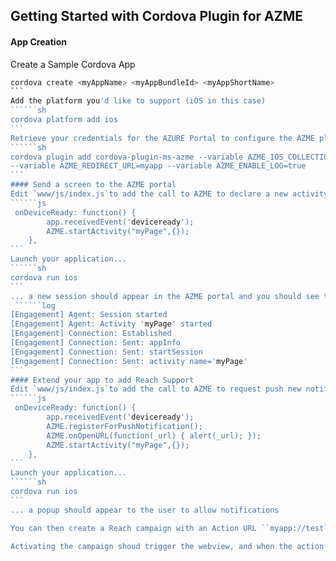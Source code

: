 ## Getting Started with Cordova Plugin for AZME
#### App Creation
Create a Sample Cordova App
``````sh
cordova create <myAppName> <myAppBundleId> <myAppShortName>
```
Add the platform you'd like to support (iOS in this case)
``````sh
cordova platform add ios
```
Retrieve your credentials for the AZURE Portal to configure the AZME plugin
``````sh
cordova plugin add cordova-plugin-ms-azme --variable AZME_IOS_COLLECTION=<yourCollection> --variable AZME_IOS_SDKKEY=<yourSDKKey> --variable AZME_IOS_APPID=<yourAppId> --variable AZME_IOS_REACH_ICON=Icon 
--variable AZME_REDIRECT_URL=myapp --variable AZME_ENABLE_LOG=true
```
#### Send a screen to the AZME portal
Edit `www/js/index.js`to add the call to AZME to declare a new activity once the ``deviceReady``event is received.
``````js
 onDeviceReady: function() {
        app.receivedEvent('deviceready');
        AZME.startActivity("myPage",{});
    },
```
Launch your application...
``````sh
cordova run ios
```
... a new session should appear in the AZME portal and you should see the following log in your iOS application
 ``````log
[Engagement] Agent: Session started
[Engagement] Agent: Activity 'myPage' started
[Engagement] Connection: Established
[Engagement] Connection: Sent: appInfo
[Engagement] Connection: Sent: startSession
[Engagement] Connection: Sent: activity name='myPage'
```
#### Extend your app to add Reach Support
Edit `www/js/index.js`to add the call to AZME to request push new notification, and declare an handler
``````js
 onDeviceReady: function() {
        app.receivedEvent('deviceready');
        AZME.registerForPushNotification();
        AZME.onOpenURL(function(_url) { alert(_url); });
        AZME.startActivity("myPage",{});
    },
```
Launch your application...
``````sh
cordova run ios
```
... a popup should appear to the user to allow notifications

You can then create a Reach campaign with an Action URL ``myapp://test``

Activating the campaign shoud trigger the webview, and when the action button is being pressed, the alert box in the handler should be triggered 



